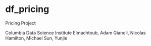 # df_pricing
Pricing Project

Columbia Data Science Institute
Elmachtoub, Adam
Gianoli, Nicolas 
Hamilton, Michael
Sun, Yunjie
